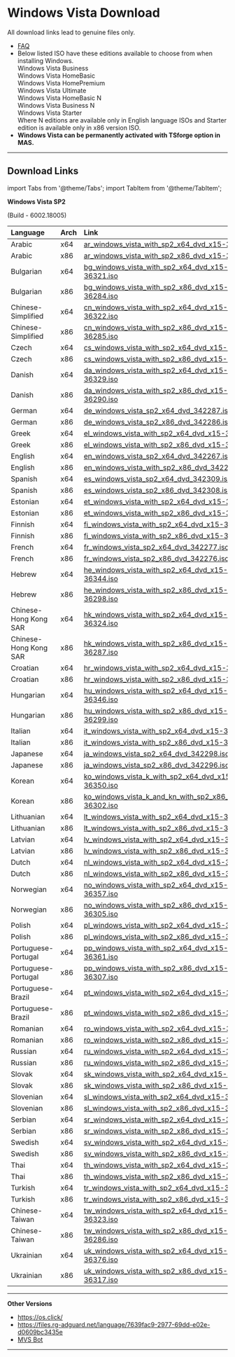 # Windows Vista Download

All download links lead to genuine files only.

- [FAQ](genuine-installation-media.md#faq)
-   Below listed ISO have these editions available to choose from when installing Windows.  
    Windows Vista Business  
    Windows Vista HomeBasic  
    Windows Vista HomePremium  
    Windows Vista Ultimate  
    Windows Vista HomeBasic N  
    Windows Vista Business N  
    Windows Vista Starter  
    Where N editions are available only in English language ISOs and Starter edition is available only in x86 version ISO.  
-   **Windows Vista can be permanently activated with TSforge option in MAS.**

------------------------------------------------------------------------

## Download Links

import Tabs from '@theme/Tabs';
import TabItem from '@theme/TabItem';

<Tabs>

<TabItem value="Windows Vista SP2" label="Windows Vista SP2" default>

**Windows Vista SP2**

(Build - 6002.18005)

| Language              | Arch | Link                                                                                                                                             |
|:----------------------|:-----|:-------------------------------------------------------------------------------------------------------------------------------------------------|
| Arabic                | x64  | [ar_windows_vista_with_sp2_x64_dvd_x15-36318.iso](https://drive.massgrave.dev/ar_windows_vista_with_sp2_x64_dvd_x15-36318.iso)                   |
| Arabic                | x86  | [ar_windows_vista_with_sp2_x86_dvd_x15-36282.iso](https://drive.massgrave.dev/ar_windows_vista_with_sp2_x86_dvd_x15-36282.iso)                   |
| Bulgarian             | x64  | [bg_windows_vista_with_sp2_x64_dvd_x15-36321.iso](https://drive.massgrave.dev/bg_windows_vista_with_sp2_x64_dvd_x15-36321.iso)                   |
| Bulgarian             | x86  | [bg_windows_vista_with_sp2_x86_dvd_x15-36284.iso](https://drive.massgrave.dev/bg_windows_vista_with_sp2_x86_dvd_x15-36284.iso)                   |
| Chinese-Simplified    | x64  | [cn_windows_vista_with_sp2_x64_dvd_x15-36322.iso](https://drive.massgrave.dev/cn_windows_vista_with_sp2_x64_dvd_x15-36322.iso)                   |
| Chinese-Simplified    | x86  | [cn_windows_vista_with_sp2_x86_dvd_x15-36285.iso](https://drive.massgrave.dev/cn_windows_vista_with_sp2_x86_dvd_x15-36285.iso)                   |
| Czech                 | x64  | [cs_windows_vista_with_sp2_x64_dvd_x15-36327.iso](https://drive.massgrave.dev/cs_windows_vista_with_sp2_x64_dvd_x15-36327.iso)                   |
| Czech                 | x86  | [cs_windows_vista_with_sp2_x86_dvd_x15-36289.iso](https://drive.massgrave.dev/cs_windows_vista_with_sp2_x86_dvd_x15-36289.iso)                   |
| Danish                | x64  | [da_windows_vista_with_sp2_x64_dvd_x15-36329.iso](https://drive.massgrave.dev/da_windows_vista_with_sp2_x64_dvd_x15-36329.iso)                   |
| Danish                | x86  | [da_windows_vista_with_sp2_x86_dvd_x15-36290.iso](https://drive.massgrave.dev/da_windows_vista_with_sp2_x86_dvd_x15-36290.iso)                   |
| German                | x64  | [de_windows_vista_sp2_x64_dvd_342287.iso](https://drive.massgrave.dev/de_windows_vista_sp2_x64_dvd_342287.iso)                                   |
| German                | x86  | [de_windows_vista_sp2_x86_dvd_342286.iso](https://drive.massgrave.dev/de_windows_vista_sp2_x86_dvd_342286.iso)                                   |
| Greek                 | x64  | [el_windows_vista_with_sp2_x64_dvd_x15-36343.iso](https://drive.massgrave.dev/el_windows_vista_with_sp2_x64_dvd_x15-36343.iso)                   |
| Greek                 | x86  | [el_windows_vista_with_sp2_x86_dvd_x15-36297.iso](https://drive.massgrave.dev/el_windows_vista_with_sp2_x86_dvd_x15-36297.iso)                   |
| English               | x64  | [en_windows_vista_sp2_x64_dvd_342267.iso](https://drive.massgrave.dev/en_windows_vista_sp2_x64_dvd_342267.iso)                                   |
| English               | x86  | [en_windows_vista_with_sp2_x86_dvd_342266.iso](https://drive.massgrave.dev/en_windows_vista_with_sp2_x86_dvd_342266.iso)                         |
| Spanish               | x64  | [es_windows_vista_sp2_x64_dvd_342309.iso](https://drive.massgrave.dev/es_windows_vista_sp2_x64_dvd_342309.iso)                                   |
| Spanish               | x86  | [es_windows_vista_sp2_x86_dvd_342308.iso](https://drive.massgrave.dev/es_windows_vista_sp2_x86_dvd_342308.iso)                                   |
| Estonian              | x64  | [et_windows_vista_with_sp2_x64_dvd_x15-36335.iso](https://drive.massgrave.dev/et_windows_vista_with_sp2_x64_dvd_x15-36335.iso)                   |
| Estonian              | x86  | [et_windows_vista_with_sp2_x86_dvd_x15-36293.iso](https://drive.massgrave.dev/et_windows_vista_with_sp2_x86_dvd_x15-36293.iso)                   |
| Finnish               | x64  | [fi_windows_vista_with_sp2_x64_dvd_x15-36337.iso](https://drive.massgrave.dev/fi_windows_vista_with_sp2_x64_dvd_x15-36337.iso)                   |
| Finnish               | x86  | [fi_windows_vista_with_sp2_x86_dvd_x15-36294.iso](https://drive.massgrave.dev/fi_windows_vista_with_sp2_x86_dvd_x15-36294.iso)                   |
| French                | x64  | [fr_windows_vista_sp2_x64_dvd_342277.iso](https://drive.massgrave.dev/fr_windows_vista_sp2_x64_dvd_342277.iso)                                   |
| French                | x86  | [fr_windows_vista_sp2_x86_dvd_342276.iso](https://drive.massgrave.dev/fr_windows_vista_sp2_x86_dvd_342276.iso)                                   |
| Hebrew                | x64  | [he_windows_vista_with_sp2_x64_dvd_x15-36344.iso](https://drive.massgrave.dev/he_windows_vista_with_sp2_x64_dvd_x15-36344.iso)                   |
| Hebrew                | x86  | [he_windows_vista_with_sp2_x86_dvd_x15-36298.iso](https://drive.massgrave.dev/he_windows_vista_with_sp2_x86_dvd_x15-36298.iso)                   |
| Chinese-Hong Kong SAR | x64  | [hk_windows_vista_with_sp2_x64_dvd_x15-36324.iso](https://drive.massgrave.dev/hk_windows_vista_with_sp2_x64_dvd_x15-36324.iso)                   |
| Chinese-Hong Kong SAR | x86  | [hk_windows_vista_with_sp2_x86_dvd_x15-36287.iso](https://drive.massgrave.dev/hk_windows_vista_with_sp2_x86_dvd_x15-36287.iso)                   |
| Croatian              | x64  | [hr_windows_vista_with_sp2_x64_dvd_x15-36325.iso](https://drive.massgrave.dev/hr_windows_vista_with_sp2_x64_dvd_x15-36325.iso)                   |
| Croatian              | x86  | [hr_windows_vista_with_sp2_x86_dvd_x15-36288.iso](https://drive.massgrave.dev/hr_windows_vista_with_sp2_x86_dvd_x15-36288.iso)                   |
| Hungarian             | x64  | [hu_windows_vista_with_sp2_x64_dvd_x15-36346.iso](https://drive.massgrave.dev/hu_windows_vista_with_sp2_x64_dvd_x15-36346.iso)                   |
| Hungarian             | x86  | [hu_windows_vista_with_sp2_x86_dvd_x15-36299.iso](https://drive.massgrave.dev/hu_windows_vista_with_sp2_x86_dvd_x15-36299.iso)                   |
| Italian               | x64  | [it_windows_vista_with_sp2_x64_dvd_x15-36348.iso](https://drive.massgrave.dev/it_windows_vista_with_sp2_x64_dvd_x15-36348.iso)                   |
| Italian               | x86  | [it_windows_vista_with_sp2_x86_dvd_x15-36300.iso](https://drive.massgrave.dev/it_windows_vista_with_sp2_x86_dvd_x15-36300.iso)                   |
| Japanese              | x64  | [ja_windows_vista_sp2_x64_dvd_342298.iso](https://drive.massgrave.dev/ja_windows_vista_sp2_x64_dvd_342298.iso)                                   |
| Japanese              | x86  | [ja_windows_vista_sp2_x86_dvd_342296.iso](https://drive.massgrave.dev/ja_windows_vista_sp2_x86_dvd_342296.iso)                                   |
| Korean                | x64  | [ko_windows_vista_k_with_sp2_x64_dvd_x15-36350.iso](https://drive.massgrave.dev/ko_windows_vista_k_with_sp2_x64_dvd_x15-36350.iso)               |
| Korean                | x86  | [ko_windows_vista_k_and_kn_with_sp2_x86_dvd_x15-36302.iso](https://drive.massgrave.dev/ko_windows_vista_k_and_kn_with_sp2_x86_dvd_x15-36302.iso) |
| Lithuanian            | x64  | [lt_windows_vista_with_sp2_x64_dvd_x15-36355.iso](https://drive.massgrave.dev/lt_windows_vista_with_sp2_x64_dvd_x15-36355.iso)                   |
| Lithuanian            | x86  | [lt_windows_vista_with_sp2_x86_dvd_x15-36304.iso](https://drive.massgrave.dev/lt_windows_vista_with_sp2_x86_dvd_x15-36304.iso)                   |
| Latvian               | x64  | [lv_windows_vista_with_sp2_x64_dvd_x15-36353.iso](https://drive.massgrave.dev/lv_windows_vista_with_sp2_x64_dvd_x15-36353.iso)                   |
| Latvian               | x86  | [lv_windows_vista_with_sp2_x86_dvd_x15-36303.iso](https://drive.massgrave.dev/lv_windows_vista_with_sp2_x86_dvd_x15-36303.iso)                   |
| Dutch                 | x64  | [nl_windows_vista_with_sp2_x64_dvd_x15-36331.iso](https://drive.massgrave.dev/nl_windows_vista_with_sp2_x64_dvd_x15-36331.iso)                   |
| Dutch                 | x86  | [nl_windows_vista_with_sp2_x86_dvd_x15-36291.iso](https://drive.massgrave.dev/nl_windows_vista_with_sp2_x86_dvd_x15-36291.iso)                   |
| Norwegian             | x64  | [no_windows_vista_with_sp2_x64_dvd_x15-36357.iso](https://drive.massgrave.dev/no_windows_vista_with_sp2_x64_dvd_x15-36357.iso)                   |
| Norwegian             | x86  | [no_windows_vista_with_sp2_x86_dvd_x15-36305.iso](https://drive.massgrave.dev/no_windows_vista_with_sp2_x86_dvd_x15-36305.iso)                   |
| Polish                | x64  | [pl_windows_vista_with_sp2_x64_dvd_x15-36359.iso](https://drive.massgrave.dev/pl_windows_vista_with_sp2_x64_dvd_x15-36359.iso)                   |
| Polish                | x86  | [pl_windows_vista_with_sp2_x86_dvd_x15-36306.iso](https://drive.massgrave.dev/pl_windows_vista_with_sp2_x86_dvd_x15-36306.iso)                   |
| Portuguese-Portugal   | x64  | [pp_windows_vista_with_sp2_x64_dvd_x15-36361.iso](https://drive.massgrave.dev/pp_windows_vista_with_sp2_x64_dvd_x15-36361.iso)                   |
| Portuguese-Portugal   | x86  | [pp_windows_vista_with_sp2_x86_dvd_x15-36307.iso](https://drive.massgrave.dev/pp_windows_vista_with_sp2_x86_dvd_x15-36307.iso)                   |
| Portuguese-Brazil     | x64  | [pt_windows_vista_with_sp2_x64_dvd_x15-36319.iso](https://drive.massgrave.dev/pt_windows_vista_with_sp2_x64_dvd_x15-36319.iso)                   |
| Portuguese-Brazil     | x86  | [pt_windows_vista_with_sp2_x86_dvd_x15-36283.iso](https://drive.massgrave.dev/pt_windows_vista_with_sp2_x86_dvd_x15-36283.iso)                   |
| Romanian              | x64  | [ro_windows_vista_with_sp2_x64_dvd_x15-36363.iso](https://drive.massgrave.dev/ro_windows_vista_with_sp2_x64_dvd_x15-36363.iso)                   |
| Romanian              | x86  | [ro_windows_vista_with_sp2_x86_dvd_x15-36308.iso](https://drive.massgrave.dev/ro_windows_vista_with_sp2_x86_dvd_x15-36308.iso)                   |
| Russian               | x64  | [ru_windows_vista_with_sp2_x64_dvd_x15-36364.iso](https://drive.massgrave.dev/ru_windows_vista_with_sp2_x64_dvd_x15-36364.iso)                   |
| Russian               | x86  | [ru_windows_vista_with_sp2_x86_dvd_x15-36309.iso](https://drive.massgrave.dev/ru_windows_vista_with_sp2_x86_dvd_x15-36309.iso)                   |
| Slovak                | x64  | [sk_windows_vista_with_sp2_x64_dvd_x15-36367.iso](https://drive.massgrave.dev/sk_windows_vista_with_sp2_x64_dvd_x15-36367.iso)                   |
| Slovak                | x86  | [sk_windows_vista_with_sp2_x86_dvd_x15-36311.iso](https://drive.massgrave.dev/sk_windows_vista_with_sp2_x86_dvd_x15-36311.iso)                   |
| Slovenian             | x64  | [sl_windows_vista_with_sp2_x64_dvd_x15-36369.iso](https://drive.massgrave.dev/sl_windows_vista_with_sp2_x64_dvd_x15-36369.iso)                   |
| Slovenian             | x86  | [sl_windows_vista_with_sp2_x86_dvd_x15-36312.iso](https://drive.massgrave.dev/sl_windows_vista_with_sp2_x86_dvd_x15-36312.iso)                   |
| Serbian               | x64  | [sr_windows_vista_with_sp2_x64_dvd_x15-36365.iso](https://drive.massgrave.dev/sr_windows_vista_with_sp2_x64_dvd_x15-36365.iso)                   |
| Serbian               | x86  | [sr_windows_vista_with_sp2_x86_dvd_x15-36310.iso](https://drive.massgrave.dev/sr_windows_vista_with_sp2_x86_dvd_x15-36310.iso)                   |
| Swedish               | x64  | [sv_windows_vista_with_sp2_x64_dvd_x15-36373.iso](https://drive.massgrave.dev/sv_windows_vista_with_sp2_x64_dvd_x15-36373.iso)                   |
| Swedish               | x86  | [sv_windows_vista_with_sp2_x86_dvd_x15-36314.iso](https://drive.massgrave.dev/sv_windows_vista_with_sp2_x86_dvd_x15-36314.iso)                   |
| Thai                  | x64  | [th_windows_vista_with_sp2_x64_dvd_x15-36374.iso](https://drive.massgrave.dev/th_windows_vista_with_sp2_x64_dvd_x15-36374.iso)                   |
| Thai                  | x86  | [th_windows_vista_with_sp2_x86_dvd_x15-36315.iso](https://drive.massgrave.dev/th_windows_vista_with_sp2_x86_dvd_x15-36315.iso)                   |
| Turkish               | x64  | [tr_windows_vista_with_sp2_x64_dvd_x15-36375.iso](https://drive.massgrave.dev/tr_windows_vista_with_sp2_x64_dvd_x15-36375.iso)                   |
| Turkish               | x86  | [tr_windows_vista_with_sp2_x86_dvd_x15-36316.iso](https://drive.massgrave.dev/tr_windows_vista_with_sp2_x86_dvd_x15-36316.iso)                   |
| Chinese-Taiwan        | x64  | [tw_windows_vista_with_sp2_x64_dvd_x15-36323.iso](https://drive.massgrave.dev/tw_windows_vista_with_sp2_x64_dvd_x15-36323.iso)                   |
| Chinese-Taiwan        | x86  | [tw_windows_vista_with_sp2_x86_dvd_x15-36286.iso](https://drive.massgrave.dev/tw_windows_vista_with_sp2_x86_dvd_x15-36286.iso)                   |
| Ukrainian             | x64  | [uk_windows_vista_with_sp2_x64_dvd_x15-36376.iso](https://drive.massgrave.dev/uk_windows_vista_with_sp2_x64_dvd_x15-36376.iso)                   |
| Ukrainian             | x86  | [uk_windows_vista_with_sp2_x86_dvd_x15-36317.iso](https://drive.massgrave.dev/uk_windows_vista_with_sp2_x86_dvd_x15-36317.iso)                   |

------------------------------------------------------------------------

</TabItem>

<TabItem value="Other Versions" label="Other Versions" default>

**Other Versions**

- https://os.click/
- https://files.rg-adguard.net/language/7639fac9-2977-69dd-e02e-d0609bc3435e
- [MVS Bot](https://discord.gg/FajfGaH3nD)

------------------------------------------------------------------------

</TabItem>
</Tabs>
